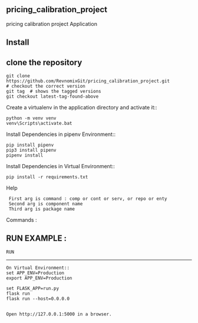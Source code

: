pricing_calibration_project
-------

pricing calibration project Application

Install
-------
## clone the repository
    git clone https://github.com/RevnomixGit/pricing_calibration_project.git
    # checkout the correct version
    git tag  # shows the tagged versions
    git checkout latest-tag-found-above
    
Create a virtualenv in the application directory and activate it::

    python -m venv venv
    venv\Scripts\activate.bat
	
    

Install Dependencies in pipenv Environment::

    pip install pipenv
    pip3 install pipenv
    pipenv install

Install Dependencies in Virtual Environment::

    pip install -r requirements.txt
    
 Help
 
     First arg is command : comp or cont or serv, or repo or enty
     Second arg is component name
     Third arg is package name

 Commands :
 
 
 
 RUN EXAMPLE :
 ------------
	RUN
 ---
 
    On Virtual Environment::
    set APP_ENV=Production
	export APP_ENV=Production
	
    set FLASK_APP=run.py
    flask run
    flask run --host=0.0.0.0
    
    
    Open http://127.0.0.1:5000 in a browser.
	